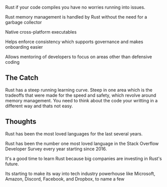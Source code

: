Rust if your code compiles you have no worries running into issues. 

Rust memory management is handled by Rust without the need for a garbage collector

Native cross-platform executables

Helps enforce consistency which supports governance and makes onboarding easier

Allows mentoring of developers to focus on areas other than defensive coding

## The Catch
Rust has a steep running learning curve.
Steep in one area which is the tradeoffs that were made for the speed and safety, which revolve around memory management.
You need to think about the code your writting in a different way and thats not easy.

## Thoughts

Rust has been the most loved languages for the last several years.

Rust has been the number one most loved language in the Stack Overflow Developer Survey every year starting since 2016.

It's a good time to learn Rust because big companies are investing in Rust's future. 

Its starting to make its way into tech industry powerhouse like Microsoft, Amazon, Discord, Facebook, and Dropbox, to name a few

